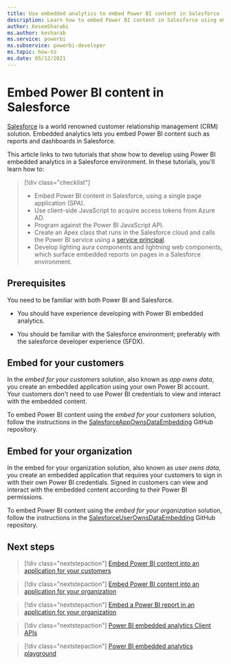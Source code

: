 ```yaml
---
title: Use embedded analytics to embed Power BI content in Salesforce
description: Learn how to embed Power BI content in Salesforce using embedded analytics
author: KesemSharabi
ms.author: kesharab
ms.service: powerbi
ms.subservice: powerbi-developer
ms.topic: how-to
ms.date: 05/12/2021
---
```


# Embed Power BI content in Salesforce

[Salesforce](https://www.salesforce.com/) is a world renowned customer relationship management (CRM) solution. Embedded analytics lets you embed Power BI content such as reports and dashboards in Salesforce.

This article links to two tutorials that show how to develop using Power BI embedded analytics in a Salesforce environment. In these tutorials, you'll learn how to:

>[!div class="checklist"]
>* Embed Power BI content in Salesforce, using a single page application (SPA).
>* Use client-side JavaScript to acquire access tokens from Azure AD.
>* Program against the Power BI JavaScript API.
>* Create an Apex class that runs in the Salesforce cloud and calls the Power BI service using a [service principal](embed-service-principal.md).
>* Develop lighting aura components and lightning web components, which surface embedded reports on pages in a Salesforce environment.

## Prerequisites

You need to be familiar with both Power BI and Salesforce.

* You should have experience developing with Power BI embedded analytics.

* You should be familiar with the Salesforce environment; preferably with the salesforce developer experience (SFDX).

## Embed for your customers

In the *embed for your customers* solution, also known as *app owns data*, you create an embedded application using your own Power BI account. Your customers don't need to use Power BI credentials to view and interact with the embedded content.

To embed Power BI content using the *embed for your customers* solution, follow the instructions in the [SalesforceAppOwnsDataEmbedding](https://github.com/PowerBiDevCamp/SalesforceAppOwnsDataEmbedding) GitHub repository.

## Embed for your organization

In the embed for your organization solution, also known as *user owns data*, you create an embedded application that requires your customers to sign in with their own Power BI credentials. Signed in customers can view and interact with the embedded content according to their Power BI permissions.

To embed Power BI content using the *embed for your organization* solution, follow the instructions in the [SalesforceUserOwnsDataEmbedding](https://github.com/PowerBiDevCamp/SalesforceUserOwnsDataEmbedding) GitHub repository.

## Next steps

>[!div class="nextstepaction"]
>[Embed Power BI content into an application for your customers](embed-sample-for-customers.md)

>[!div class="nextstepaction"]
>[Embed Power BI content into an application for your organization](embed-sample-for-your-organization.md)

>[!div class="nextstepaction"]
>[Embed a Power BI report in an application for your organization](embed-organization-app.md)

>[!div class="nextstepaction"]
>[Power BI embedded analytics Client APIs](/javascript/api/overview/powerbi/)

>[!div class="nextstepaction"]
>[Power BI embedded analytics playground](https://go.microsoft.com/fwlink/?linkid=848279)
